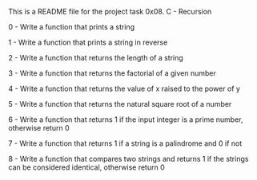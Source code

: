 This is a README file for the project task 0x08. C - Recursion

0 - Write a function that prints a string

1 - Write a function that prints a string in reverse

2 - Write a function that returns the length of a string

3 - Write a function that returns the factorial of a given number

4 - Write a function that returns the value of x raised to the power of y

5 - Write a function that returns the natural square root of a number

6 - Write a function that returns 1 if the input integer is a prime number, otherwise return 0

7 - Write a function that returns 1 if a string is a palindrome and 0 if not

8 - Write a function that compares two strings and returns 1 if the strings can be considered identical, otherwise return 0
